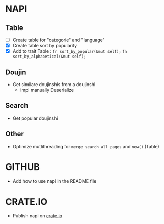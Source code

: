 # NAPI

## Table
- [ ] Create table for "categorie" and "language"
- [x] Create table sort by popularity
- [x] Add to trait Table :
    `fn sort_by_popular(&mut self);`
    `fn sort_by_alphabetical(&mut self);`

## Doujin
- Get similare doujinshis from a doujinshi
    - impl manually Deserialize

## Search
- Get popular doujinshi

## Other
- Optimize mutlithreading for `merge_search_all_pages` and `new()` (Table)

# GITHUB
- Add how to use napi in the README file

# CRATE.IO
- Publish napi on [crate.io](crate.io)

